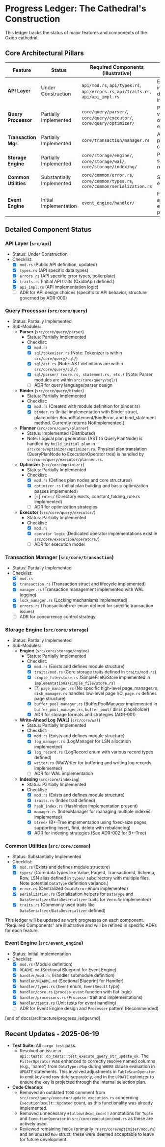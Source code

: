 # Progress Ledger: The Cathedral's Construction

This ledger tracks the status of major features and components of the Oxidb cathedral.

## Core Architectural Pillars

| Feature             | Status        | Required Components (Illustrative) | Notes                                      |
|---------------------|---------------|------------------------------------|--------------------------------------------|
| **API Layer**       | Under Construction | `api/mod.rs`, `api/types.rs`, `api/errors.rs`, `api/traits.rs`, `api/api_impl.rs` | External interface for database interaction. |
| **Query Processor** | Partially Implemented | `core/query/parser/`, `core/query/executor/`, `core/query/optimizer/` | Parsing, validation, optimization, execution. |
| **Transaction Mgr.**| Partially Implemented | `core/transaction/manager.rs`      | ACID properties, concurrency.              |
| **Storage Engine**  | Partially Implemented | `core/storage/engine/`, `core/storage/wal/`, `core/storage/indexing/` | Physical data storage and retrieval.       |
| **Common Utilities**| Substantially Implemented | `core/common/error.rs`, `core/common/types.rs`, `core/common/serialization.rs` | Shared types, errors, utils.             |
| **Event Engine**    | Initial Implementation | `event_engine/handler/`            | For asynchronous event processing.         |

## Detailed Component Status

### API Layer (`src/api`)
*   Status: Under Construction
*   Checklist:
    *   [x] `mod.rs` (Public API definition, updated)
    *   [x] `types.rs` (API specific data types)
    *   [x] `errors.rs` (API specific error types, boilerplate)
    *   [x] `traits.rs` (Initial API traits (OxidbApi) defined.)
    *   [x] `api_impl.rs` (API implementation logic)
    *   [ ] ADR for API design choices (specific to API behavior, structure governed by ADR-000)

### Query Processor (`src/core/query`)
*   Status: Partially Implemented
*   Sub-Modules:
    *   **Parser** (`src/core/query/parser`)
        *   Status: Partially Implemented
        *   Checklist:
            *   [x] `mod.rs`
            *   [x] `sql/tokenizer.rs` (Note: Tokenizer is within `src/core/query/sql/`)
            *   [x] `sql/ast.rs` (Note: AST definitions are within `src/core/query/sql/`)
            *   [x] `sql/parser/ (core.rs, statement.rs, etc.)` (Note: Parser modules are within `src/core/query/sql/`)
            *   [ ] ADR for query language/parser design
    *   **Binder** (`src/core/query/binder`)
        *   Status: Partially Implemented
        *   Checklist:
            *   [x] `mod.rs` (Created with module definition for binder.rs)
            *   [x] `binder.rs` (Initial implementation with Binder struct, placeholder BoundStatement/BindError, and bind_statement method. Currently returns NotImplemented.)
    *   **Planner** (`src/core/query/planner`)
        *   Status: Implemented (Distributed)
        *   Note: Logical plan generation (AST to QueryPlanNode) is handled by `build_initial_plan` in `src/core/optimizer/optimizer.rs`. Physical plan translation (QueryPlanNode to ExecutionOperator tree) is handled by `src/core/query/executor/planner.rs`.
    *   **Optimizer** (`src/core/optimizer`)
        *   Status: Partially Implemented
        *   Checklist:
            *   [x] `mod.rs` (Defines plan nodes and core structures)
            *   [x] `optimizer.rs` (Initial plan building and basic optimization passes implemented)
            *   [~] `rules/` (Directory exists, constant_folding_rule.rs implemented)
            *   [ ] ADR for optimization strategies
    *   **Executor** (`src/core/query/executor/`)
        *   Status: Partially Implemented
        *   Checklist:
            *   [x] `mod.rs`
            *   [x] `operator logic` (Dedicated operator implementations exist in `src/core/execution/operators/`)
            *   [ ] ADR for execution model

### Transaction Manager (`src/core/transaction`)
*   Status: Partially Implemented
*   Checklist:
    *   [x] `mod.rs`
    *   [x] `transaction.rs` (Transaction struct and lifecycle implemented)
    *   [x] `manager.rs` (Transaction management implemented with WAL logging)
    *   [x] `lock_manager.rs` (Locking mechanisms implemented)
    *   [x] `errors.rs` (TransactionError enum defined for specific transaction issues)
    *   [ ] ADR for concurrency control strategy

### Storage Engine (`src/core/storage`)
*   Status: Partially Implemented
*   Sub-Modules:
    *   **Engine** (`src/core/storage/engine`)
        *   Status: Partially Implemented
        *   Checklist:
            *   [x] `mod.rs` (Exists and defines module structure)
            *   [x] `traits/mod.rs` (Core storage traits defined in `traits/mod.rs`)
            *   [x] `simple_file/store.rs` (SimpleFileKvStore implemented in `implementations/simple_file/store.rs`)
            *   [?] `page_manager.rs` (No specific high-level page_manager.rs; `disk_manager.rs` handles low-level page I/O, `page.rs` defines page structure)
            *   [x] `buffer_pool_manager.rs` (BufferPoolManager implemented in `buffer_pool_manager.rs`, `buffer_pool/` dir is placeholder)
            *   [x] ADR for storage formats and strategies (ADR-001)
    *   **Write-Ahead Log (WAL)** (`src/core/wal`)
        *   Status: Partially Implemented
        *   Checklist:
            *   [x] `mod.rs` (Exists and defines module structure)
            *   [x] `log_manager.rs` (LogManager for LSN allocation implemented)
            *   [x] `log_record.rs` (LogRecord enum with various record types defined)
            *   [x] `writer.rs` (WalWriter for buffering and writing log records implemented)
            *   [ ] ADR for WAL implementation
    *   **Indexing** (`src/core/indexing`)
        *   Status: Partially Implemented
        *   Checklist:
            *   [x] `mod.rs` (Exists and defines module structure)
            *   [x] `traits.rs` (Index trait defined)
            *   [x] `hash_index.rs` (HashIndex implementation present)
            *   [x] `manager.rs` (IndexManager for managing multiple indexes implemented)
            *   [x] `btree/` (B+-Tree implementation using fixed-size pages, supporting insert, find, delete with rebalancing)
            *   [x] ADR for indexing strategies (See ADR-002 for B+-Tree)

### Common Utilities (`src/core/common`)
*   Status: Substantially Implemented
*   Checklist:
    *   [x] `mod.rs` (Exists and defines module structure)
    *   [x] `types/` (Core data types like Value, PageId, TransactionId, Schema, Row, LSN alias defined in `types/` subdirectory with multiple files. Note potential `DataType` definition variance.)
    *   [x] `error.rs` (Centralized `OxidbError` enum implemented)
    *   [x] `serialization.rs` (Serialization helpers for `DataType` and `DataSerializer`/`DataDeserializer` traits for `Vec<u8>` implemented)
    *   [x] `traits.rs` (Commonly used traits like `DataSerializer`/`DataDeserializer` defined)

This ledger will be updated as work progresses on each component. "Required Components" are illustrative and will be refined in specific ADRs for each feature.

### Event Engine (`src/event_engine`)
*   Status: Initial Implementation
*   Checklist:
    *   [x] `mod.rs` (Module definition)
    *   [x] `README.md` (Sectional Blueprint for Event Engine)
    *   [x] `handler/mod.rs` (Handler submodule definition)
    *   [x] `handler/README.md` (Sectional Blueprint for Handler)
    *   [x] `handler/types.rs` (`Event` enum, `EventResult` type)
    *   [x] `handler/core.rs` (`process_event` function with flat logic)
    *   [x] `handler/processors.rs` (`Processor` trait and implementations)
    *   [x] `handler/tests.rs` (Unit tests for event handling)
    *   [ ] ADR for Event Engine design and `Processor` pattern (Recommended)

[end of docs/architecture/progress_ledger.md]


## Recent Updates - 2025-06-19

*   **Test Suite:** All `cargo test` pass.
    *   Resolved an issue in `api::tests::db_tests::test_execute_query_str_update_ok`. The `FilterOperator` was enhanced to correctly resolve named columns (e.g., 'name') from `DataType::Map` during `WHERE` clause evaluation in `UPDATE` statements. This involved adjustments in `TableScanOperator` to emit key and row data separately, and in the `UPDATE` optimizer to ensure the key is projected through the internal selection plan.
*   **Code Cleanup:**
    *   Removed an outdated `TODO` comment from `src/core/query/executor/update_execution.rs` concerning `ExecutionResult::Updated` count, as this functionality was already implemented.
    *   Removed unnecessary `#[allow(dead_code)]` annotations for `Tuple` and `ExecutionOperator` in `src/core/execution/mod.rs` as these are actively used.
    *   Reviewed remaining `TODOs` (primarily in `src/core/optimizer/mod.rs`) and an unused `Row` struct; these were deemed acceptable to leave for future development.
